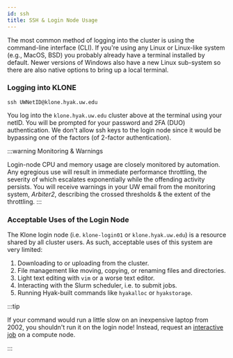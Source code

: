 ```yaml
---
id: ssh
title: SSH & Login Node Usage
---
```


The most common method of logging into the cluster is using the command-line interface (CLI). If you're using any Linux or Linux-like system (e.g., MacOS, BSD) you probably already have a terminal installed by default. Newer versions of Windows also have a new Linux sub-system so there are also native options to bring up a local terminal.

### Logging into KLONE

```
ssh UWNetID@klone.hyak.uw.edu
```

You log into the `klone.hyak.uw.edu` cluster above at the terminal using your netID. You will be prompted for your password and 2FA (DUO) authentication. We don't allow ssh keys to the login node since it would be bypassing one of the factors (of 2-factor authentication).

:::warning Monitoring & Warnings

Login-node CPU and memory usage are closely monitored by automation. Any egregious use will result in immediate performance throttling, the severity of which escalates exponentially while the offending activity persists. You will receive warnings in your UW email from the monitoring system, *Arbiter2*, describing the crossed thresholds & the extent of the throttling.
:::

### Acceptable Uses of the Login Node

The Klone login node (i.e. `klone-login01` or `klone.hyak.uw.edu`) is a resource shared by all cluster users. As such, acceptable uses of this system are very limited:

1. Downloading to or uploading from the cluster.
1. File management like moving, copying, or renaming files and directories.
1. Light text editing with `vim` or a worse text editor.
1. Interacting with the Slurm scheduler, i.e. to submit jobs.
2. Running Hyak-built commands like `hyakalloc` or `hyakstorage`.



:::tip

If your command would run a little slow on an inexpensive laptop from 2002, you shouldn't run it on the login node! Instead, request an [interactive job](https://hyak.uw.edu/docs/compute/scheduling-jobs#interactive-jobs-single-node) on a compute node.

:::
